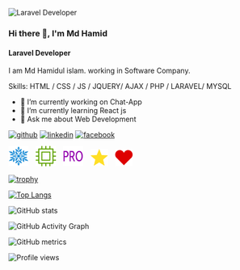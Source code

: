 ![Laravel Developer](https://media-exp1.licdn.com/dms/image/D5635AQHEz1Wwk-TZJQ/profile-framedphoto-shrink_200_200/0/1630641053428?e=1648108800&v=beta&t=LmIEDaCyTeHgAuyDhQ17tPfhvMfhKujzSI3DFsAm9_4)

### Hi there 👋, I'm Md Hamid
#### Laravel Developer


I am Md Hamidul islam. working in Software Company.

Skills: HTML / CSS / JS / JQUERY/ AJAX / PHP / LARAVEL/ MYSQL

- 🔭 I’m currently working on Chat-App 
- 🌱 I’m currently learning React js 
- 💬 Ask me about Web Development 


[<img src='https://cdn.jsdelivr.net/npm/simple-icons@3.0.1/icons/github.svg' alt='github' height='40'>](https://github.com/mdhamidulislamT)  [<img src='https://cdn.jsdelivr.net/npm/simple-icons@3.0.1/icons/linkedin.svg' alt='linkedin' height='40'>](https://www.linkedin.com/in/https://www.linkedin.com/in/md-hamidul-islam-66ba38121//)  [<img src='https://cdn.jsdelivr.net/npm/simple-icons@3.0.1/icons/facebook.svg' alt='facebook' height='40'>](https://www.facebook.com/https://web.facebook.com/profile.php?id=100055014698718)  

<a href='https://archiveprogram.github.com/'><img src='https://raw.githubusercontent.com/acervenky/animated-github-badges/master/assets/acbadge.gif' width='40' height='40'></a> <a href='https://docs.github.com/en/developers'><img src='https://raw.githubusercontent.com/acervenky/animated-github-badges/master/assets/devbadge.gif' width='40' height='40'></a> <a href='https://github.com/pricing'><img src='https://raw.githubusercontent.com/acervenky/animated-github-badges/master/assets/pro.gif' width='40' height='40'></a> <a href='https://stars.github.com/'><img src='https://raw.githubusercontent.com/acervenky/animated-github-badges/master/assets/starbadge.gif' width='35' height='35'></a> <a href='https://docs.github.com/en/github/supporting-the-open-source-community-with-github-sponsors'><img src='https://raw.githubusercontent.com/acervenky/animated-github-badges/master/assets/sponsorbadge.gif' width='35' height='35'></a> 

[![trophy](https://github-profile-trophy.vercel.app/?username=mdhamidulislamT)](https://github.com/ryo-ma/github-profile-trophy)

[![Top Langs](https://github-readme-stats.vercel.app/api/top-langs/?username=mdhamidulislamT)](https://github.com/anuraghazra/github-readme-stats)

![GitHub stats](https://github-readme-stats.vercel.app/api?username=mdhamidulislamT&show_icons=true&count_private=true)  

![GitHub Activity Graph](https://activity-graph.herokuapp.com/graph?username=mdhamidulislamT)  

![GitHub metrics](https://metrics.lecoq.io/mdhamidulislamT)  

![Profile views](https://gpvc.arturio.dev/mdhamidulislamT)  
